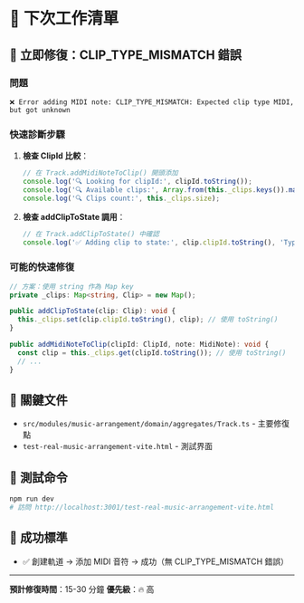 # 🎵 下次工作清單

## 🚨 立即修復：CLIP_TYPE_MISMATCH 錯誤

### 問題
```
❌ Error adding MIDI note: CLIP_TYPE_MISMATCH: Expected clip type MIDI, but got unknown
```

### 快速診斷步驟
1. **檢查 ClipId 比較**：
   ```typescript
   // 在 Track.addMidiNoteToClip() 開頭添加
   console.log('🔍 Looking for clipId:', clipId.toString());
   console.log('🔍 Available clips:', Array.from(this._clips.keys()).map(k => k.toString()));
   console.log('🔍 Clips count:', this._clips.size);
   ```

2. **檢查 addClipToState 調用**：
   ```typescript
   // 在 Track.addClipToState() 中確認
   console.log('✅ Adding clip to state:', clip.clipId.toString(), 'Type:', clip.getType());
   ```

### 可能的快速修復
```typescript
// 方案：使用 string 作為 Map key
private _clips: Map<string, Clip> = new Map();

public addClipToState(clip: Clip): void {
  this._clips.set(clip.clipId.toString(), clip); // 使用 toString()
}

public addMidiNoteToClip(clipId: ClipId, note: MidiNote): void {
  const clip = this._clips.get(clipId.toString()); // 使用 toString()
  // ...
}
```

## 📁 關鍵文件
- `src/modules/music-arrangement/domain/aggregates/Track.ts` - 主要修復點
- `test-real-music-arrangement-vite.html` - 測試界面

## 🧪 測試命令
```bash
npm run dev
# 訪問 http://localhost:3001/test-real-music-arrangement-vite.html
```

## 🎯 成功標準
- ✅ 創建軌道 → 添加 MIDI 音符 → 成功（無 CLIP_TYPE_MISMATCH 錯誤）

---
**預計修復時間**：15-30 分鐘
**優先級**：🔥 高 